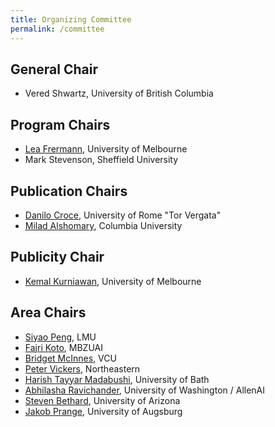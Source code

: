 ```yaml
---
title: Organizing Committee
permalink: /committee
---
```


## General Chair
- Vered Shwartz, University of British Columbia

## Program Chairs
- [Lea Frermann](http://frermann.de/), University of Melbourne
- Mark Stevenson, Sheffield University

## Publication Chairs
- [Danilo Croce](https://art.uniroma2.it/croce/), University of Rome "Tor Vergata"
- [Milad Alshomary](https://miladalshomary.github.io/), Columbia University

## Publicity Chair
- [Kemal Kurniawan](https://kkurniawan.com/), University of Melbourne

## Area Chairs
- [Siyao Peng](https://logan-siyao-peng.github.io/), LMU
- [Fajri Koto](https://www.fajrikoto.com/home), MBZUAI
- [Bridget McInnes](https://egr.vcu.edu/directory/bridget.mcinnes/), VCU
- [Peter Vickers](https://scholar.google.com/citations?user=bhXFbr0AAAAJ&hl=en), Northeastern
- [Harish Tayyar Madabushi](https://researchportal.bath.ac.uk/en/persons/harish-tayyar-madabushi), University of Bath
- [Abhilasha Ravichander](https://lasharavichander.github.io/), University of Washington / AllenAI
- [Steven Bethard](https://bethard.github.io/), University of Arizona
- [Jakob Prange](https://jakpra.github.io/), University of Augsburg

